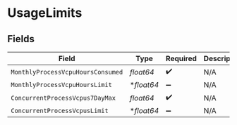 # UsageLimits


## Fields

| Field                             | Type                              | Required                          | Description                       |
| --------------------------------- | --------------------------------- | --------------------------------- | --------------------------------- |
| `MonthlyProcessVcpuHoursConsumed` | *float64*                         | :heavy_check_mark:                | N/A                               |
| `MonthlyProcessVcpuHoursLimit`    | **float64*                        | :heavy_minus_sign:                | N/A                               |
| `ConcurrentProcessVcpus7DayMax`   | *float64*                         | :heavy_check_mark:                | N/A                               |
| `ConcurrentProcessVcpusLimit`     | **float64*                        | :heavy_minus_sign:                | N/A                               |